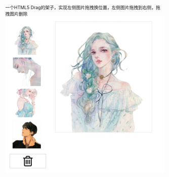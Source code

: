 一个HTML5 Drag的架子，实现左侧图片拖拽换位置，左侧图片拖拽到右侧，拖拽图片删除
![Image text](https://github.com/Tuffy1/Html5Drag/blob/master/img/show.png)
